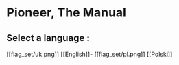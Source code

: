 # Pioneer, The Manual

## Select a language :

   [[flag_set/uk.png]] [[English]]-
   [[flag_set/pl.png]] [[Polski]]

